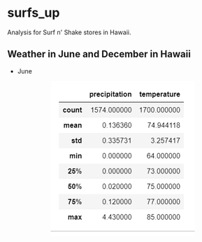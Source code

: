 # surfs_up

Analysis for Surf n' Shake stores in Hawaii.

## Weather in June and December in Hawaii
- June 
      <p align="center">
     <img src="https://github.com/karenmxm/surfs_up/blob/master/June.png">
     </p>

